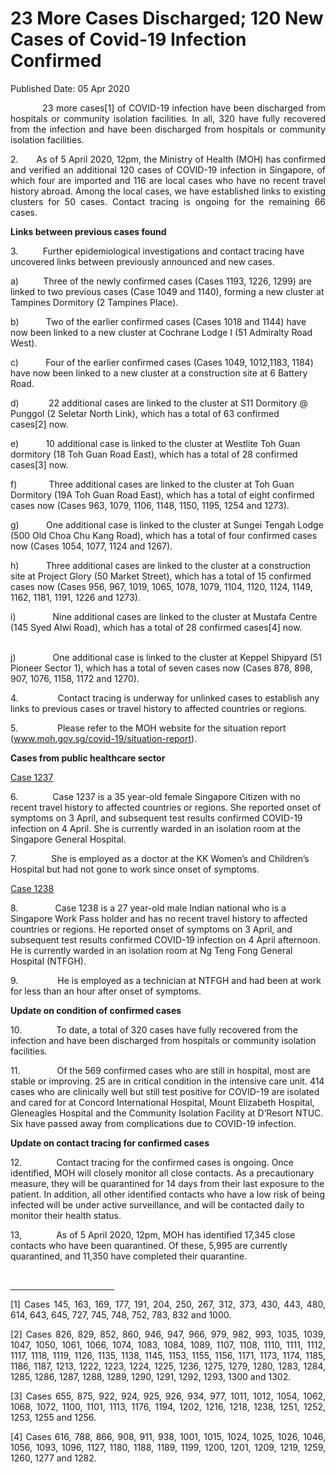 <html>
    <meta http-equiv="Content-Type" content="text/html; charset=utf-8"/>
    <meta charset="utf-8"/>
    <title> 23 More Cases Discharged; 120 New Cases of Covid-19 Infection Confirmed</title>
    <body><h1> 23 More Cases Discharged; 120 New Cases of Covid-19 Infection Confirmed</h1>
    <p>Published Date: 05 Apr 2020</p> <p style="text-align: justify;">&nbsp; &nbsp; &nbsp; &nbsp; &nbsp; &nbsp;23 more cases[1]&nbsp;of COVID-19 infection have been discharged from hospitals or community isolation facilities. In all, 320 have fully recovered from the infection and have been discharged from hospitals or community isolation facilities. </p><p style="text-align: justify;">2.&nbsp; &nbsp; &nbsp; &nbsp;As of 5 April 2020, 12pm, the Ministry of Health (MOH) has confirmed and verified an additional 120 cases of COVID-19 infection in Singapore, of which four are imported and 116 are local cases who have no recent travel history abroad. Among the local cases, we have established links to existing clusters for 50 cases.&nbsp;Contact tracing is ongoing for the remaining 66 cases.</p><p style="text-align: justify;"><p><strong>Links between previous cases found</strong></p><p>3.&nbsp; &nbsp; &nbsp; &nbsp; &nbsp; Further epidemiological investigations and contact tracing have uncovered links between previously announced and new cases.</p></p><p style="text-align: justify;"><p>a)&nbsp; &nbsp; &nbsp; &nbsp; &nbsp; Three of the newly confirmed cases (Cases 1193, 1226, 1299) are linked to two previous cases (Case 1049 and 1140), forming a new cluster at Tampines Dormitory (2 Tampines Place).</p></p><p style="text-align: justify;"><p>b)&nbsp; &nbsp; &nbsp; &nbsp; &nbsp; &nbsp;Two of the earlier confirmed cases (Cases 1018 and 1144) have now been linked to a new cluster at Cochrane Lodge I (51 Admiralty Road West).</p></p><p style="text-align: justify;"><p>c)&nbsp; &nbsp; &nbsp; &nbsp; &nbsp; &nbsp;Four of the earlier confirmed cases (Cases 1049, 1012,1183, 1184) have now been linked to a new cluster at a construction site at 6 Battery Road.</p></p><p style="text-align: justify;"><p>d)&nbsp; &nbsp; &nbsp; &nbsp; &nbsp; &nbsp; 22 additional cases are linked to the cluster at S11 Dormitory @ Punggol (2 Seletar North Link), which has a total of 63 confirmed cases[2]&nbsp;now.</p></p><p style="text-align: justify;"><p>e)&nbsp; &nbsp; &nbsp; &nbsp; &nbsp; &nbsp;10 additional case is linked to the cluster at Westlite Toh Guan dormitory (18 Toh Guan Road East), which has a total of 28 confirmed cases[3]&nbsp;now.</p></p><p style="text-align: justify;"><p>f)&nbsp; &nbsp; &nbsp; &nbsp; &nbsp; &nbsp; &nbsp;Three additional cases are linked to the cluster at Toh Guan Dormitory (19A Toh Guan Road East), which has a total of eight confirmed cases now (Cases 963, 1079, 1106, 1148, 1150, 1195, 1254 and 1273).</p></p><p style="text-align: justify;"><p>g)&nbsp; &nbsp; &nbsp; &nbsp; &nbsp; &nbsp;One additional case is linked to the cluster at Sungei Tengah Lodge (500 Old Choa Chu Kang Road), which has a total of four confirmed cases now (Cases 1054, 1077, 1124 and 1267).</p></p><p style="text-align: justify;"><p>h)&nbsp; &nbsp; &nbsp; &nbsp; &nbsp; &nbsp;Three additional cases are linked to the cluster at a construction site at Project Glory (50 Market Street), which has a total of 15 confirmed cases now (Cases 956, 967, 1019, 1065, 1078, 1079, 1104, 1120, 1124, 1149, 1162, 1181, 1191, 1226 and 1273).</p></p><p style="text-align: justify;"><p>i)&nbsp; &nbsp; &nbsp; &nbsp; &nbsp; &nbsp; &nbsp; &nbsp;Nine additional cases are linked to the cluster at Mustafa Centre (145 Syed Alwi Road), which has a total of 28 confirmed cases[4]&nbsp;now.</p></p><p style="text-align: justify;"><p><br>j)&nbsp; &nbsp; &nbsp; &nbsp; &nbsp; &nbsp; &nbsp; &nbsp;One additional case is linked to the cluster at Keppel Shipyard (51 Pioneer Sector 1), which has a total of seven cases now (Cases 878, 898, 907, 1076, 1158, 1172 and 1270).</p></p><p style="text-align: justify;"><p>4.&nbsp; &nbsp; &nbsp; &nbsp; &nbsp; &nbsp; &nbsp; &nbsp; Contact tracing is underway for unlinked cases to establish any links to previous cases or travel history to affected countries or regions.</p></p><p style="text-align: justify;"><p>5.&nbsp; &nbsp; &nbsp; &nbsp; &nbsp; &nbsp; &nbsp; &nbsp; Please refer to the MOH website for the situation report (<a href="http://www.moh.gov.sg/covid-19/situation-report">www.moh.gov.sg/covid-19/situation-report</a>).</p></p><p style="text-align: justify;"><p><strong>Cases from public healthcare sector</strong></p><p><u>Case 1237 </u></p><p>6.&nbsp; &nbsp; &nbsp; &nbsp; &nbsp; &nbsp; &nbsp; Case 1237 is a 35 year-old female Singapore Citizen with no recent travel history to affected countries or regions. She reported onset of symptoms on 3 April, and subsequent test results confirmed COVID-19 infection on 4 April. She is currently warded in an isolation room at the Singapore General Hospital.</p></p><p style="text-align: justify;"><p>7.&nbsp; &nbsp; &nbsp; &nbsp; &nbsp; &nbsp; &nbsp; She is employed as a doctor at the KK Women’s and Children’s Hospital but had not gone to work since onset of symptoms.</p></p><p style="text-align: justify;"><p><u>Case 1238</u></p><p>8.&nbsp; &nbsp; &nbsp; &nbsp; &nbsp; &nbsp; &nbsp; &nbsp;Case 1238 is a 27 year-old male Indian national who is a Singapore Work Pass holder and has no recent travel history to affected countries or regions. He reported onset of symptoms on 3 April, and subsequent test results confirmed COVID-19 infection on 4 April afternoon. He is currently warded in an isolation room at Ng Teng Fong General Hospital (NTFGH).</p></p><p style="text-align: justify;"><p>9.&nbsp; &nbsp; &nbsp; &nbsp; &nbsp; &nbsp; &nbsp; &nbsp; He is employed as a technician at NTFGH and had been at work for less than an hour after onset of symptoms.</p></p><p style="text-align: justify;"><p><strong>Update on condition of confirmed cases</strong></p><p>10.&nbsp; &nbsp; &nbsp; &nbsp; &nbsp; &nbsp; &nbsp; To date, a total of 320 cases have fully recovered from the infection and have been discharged from hospitals or community isolation facilities.</p></p><p style="text-align: justify;"><p>11.&nbsp; &nbsp; &nbsp; &nbsp; &nbsp; &nbsp; &nbsp; &nbsp;Of the 569 confirmed cases who are still in hospital, most are stable or improving. 25 are in critical condition in the intensive care unit. 414 cases who are clinically well but still test positive for COVID-19 are isolated and cared for at Concord International Hospital, Mount Elizabeth Hospital, Gleneagles Hospital and the Community Isolation Facility at D’Resort NTUC. Six have passed away from complications due to COVID-19 infection.</p></p><p style="text-align: justify;"><p><strong>Update on contact tracing for confirmed cases </strong></p><p>12.&nbsp; &nbsp; &nbsp; &nbsp; &nbsp; &nbsp; &nbsp; Contact tracing for the confirmed cases is ongoing. Once identified, MOH will closely monitor all close contacts. As a precautionary measure, they will be quarantined for 14 days from their last exposure to the patient. In addition, all other identified contacts who have a low risk of being infected will be under active surveillance, and will be contacted daily to monitor their health status.</p></p><p style="text-align: justify;"><p>13,&nbsp; &nbsp; &nbsp; &nbsp; &nbsp; &nbsp; &nbsp; As of 5 April 2020, 12pm, MOH has identified 17,345 close contacts who have been quarantined. Of these, 5,995 are currently quarantined, and 11,350 have completed their quarantine.</p></p><div style="text-align: justify;"><br clear="all"> <hr align="left" size="1" width="33%"> <div id="ftn1"> </div></div><p style="text-align: justify;">[1] Cases 145, 163, 169, 177, 191, 204, 250, 267, 312, 373, 430, 443, 480, 614, 643, 645, 727, 745, 748, 752, 783, 832 and 1000.</p><p style="text-align: justify;">[2] Cases 826, 829, 852, 860, 946, 947, 966, 979, 982, 993, 1035, 1039, 1047, 1050, 1061, 1066, 1074, 1083, 1084, 1089, 1107, 1108, 1110, 1111, 1112, 1117, 1118, 1119, 1126, 1135, 1138, 1145, 1153, 1155, 1156, 1171, 1173, 1174, 1185, 1186, 1187, 1213, 1222, 1223, 1224, 1225, 1236, 1275, 1279, 1280, 1283, 1284, 1285, 1286, 1287, 1288, 1289, 1290, 1291, 1292, 1293, 1300 and 1302.&nbsp;</p><p style="text-align: justify;">[3] Cases 655, 875, 922, 924, 925, 926, 934, 977, 1011, 1012, 1054, 1062, 1068, 1072, 1100, 1101, 1113, 1176, 1194, 1202, 1216, 1218, 1238, 1251, 1252, 1253, 1255 and 1256.</p><p style="text-align: justify;">[4] Cases 616, 788, 866, 908, 911, 938, 1001, 1015, 1024, 1025, 1026, 1046, 1056, 1093, 1096, 1127, 1180, 1188, 1189, 1199, 1200, 1201, 1209, 1219, 1259, 1260, 1277 and 1282.</p><p><div><div id="ftn4"> </div> </div><br><div id="ftn4"> </div> </p></body>
</html>